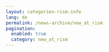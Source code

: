 ```yaml
---
layout: categories-rism-info
lang: de
permalink: /news-archive/new_at_rism
pagination: 
  enabled: true
  category: new_at_rism
---
```

